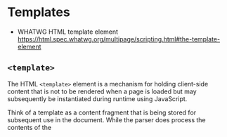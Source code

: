 # Templates

  - WHATWG HTML template element https://html.spec.whatwg.org/multipage/scripting.html#the-template-element

## `<template>`

The HTML `<template>` element is a mechanism for holding client-side content that is not to be rendered when a page is loaded but may subsequently be instantiated during runtime using JavaScript.

Think of a template as a content fragment that is being stored for subsequent use in the document. While the parser does process the contents of the <template> element while loading the page, it does so only to ensure that those contents are valid; the element's contents are not rendered, however.

[Read More on MDN](https://developer.mozilla.org/en-US/docs/Web/HTML/Element/template)


## `HTMLTemplateElement`

  - [Read More on MDN](https://developer.mozilla.org/en-US/docs/Web/API/HTMLTemplateElement)


### `.content`

This is a `DocumentFragment` returned of the `<template>` content.


## Apple Proposal

  - https://github.com/whatwg/html/issues/2254
  - https://github.com/w3c/webcomponents/blob/gh-pages/proposals/Template-Instantiation.md


### API
  - https://github.com/w3c/webcomponents/issues/685
  - https://github.com/ComponentKitchen/template-instantiation


## Issues
  - ["[templates] Ensure that template instantiation actually improves the platform" #704](https://github.com/w3c/webcomponents/issues/704)


## References

  - https://skillsmatter.com/skillscasts/10805-an-isomorphic-journey-to-a-lighter-and-blazing-fast-virtual-dom-alternative#video
  - https://people.cs.pitt.edu/~kirk/cs1501/Pruhs/Spring2006/assignments/editdistance/Levenshtein%20Distance.htm
  - https://gist.github.com/WebReflection/267689ec54d7267c853c47480bd35282
  - https://github.com/WebReflection/hyperHTML/pull/100
  - https://github.com/webcomponents/template

